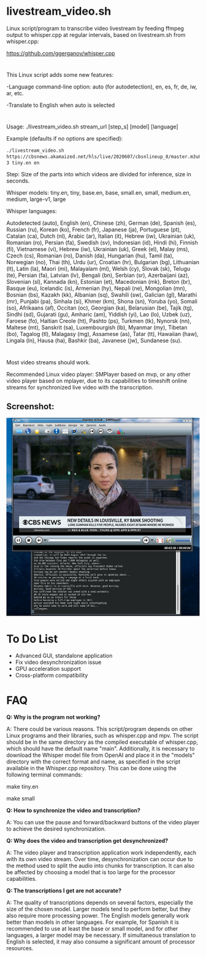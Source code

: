 # livestream_video.sh

Linux script/program to transcribe video livestream by feeding ffmpeg output to whisper.cpp at regular intervals, based on livestream.sh from whisper.cpp:

https://github.com/ggerganov/whisper.cpp

#

This Linux script adds some new features:

-Language command-line option: auto (for autodetection), en, es, fr, de, iw, ar, etc.

-Translate to English when auto is selected

#

Usage: ./livestream_video.sh stream_url [step_s] [model] [language]

  Example (defaults if no options are specified):
  
    ./livestream_video.sh https://cbsnews.akamaized.net/hls/live/2020607/cbsnlineup_8/master.m3u8 3 tiny.en en


Step:
Size of the parts into which videos are divided for inference, size in seconds.

Whisper models:
tiny.en, tiny, base.en, base, small.en, small, medium.en, medium, large-v1, large

Whisper languages:

Autodetected (auto), English (en), Chinese (zh), German (de), Spanish (es), Russian (ru), Korean (ko), French (fr), Japanese (ja), Portuguese (pt), Catalan (ca), Dutch (nl), Arabic (ar), Italian (it), Hebrew (iw), Ukrainian (uk), Romanian (ro), Persian (fa), Swedish (sv), Indonesian (id), Hindi (hi), Finnish (fi), Vietnamese (vi), Hebrew (iw), Ukrainian (uk), Greek (el), Malay (ms), Czech (cs), Romanian (ro), Danish (da), Hungarian (hu), Tamil (ta), Norwegian (no), Thai (th), Urdu (ur), Croatian (hr), Bulgarian (bg), Lithuanian (lt), Latin (la), Maori (mi), Malayalam (ml), Welsh (cy), Slovak (sk), Telugu (te), Persian (fa), Latvian (lv), Bengali (bn), Serbian (sr), Azerbaijani (az), Slovenian (sl), Kannada (kn), Estonian (et), Macedonian (mk), Breton (br), Basque (eu), Icelandic (is), Armenian (hy), Nepali (ne), Mongolian (mn), Bosnian (bs), Kazakh (kk), Albanian (sq), Swahili (sw), Galician (gl), Marathi (mr), Punjabi (pa), Sinhala (si), Khmer (km), Shona (sn), Yoruba (yo), Somali (so), Afrikaans (af), Occitan (oc), Georgian (ka), Belarusian (be), Tajik (tg), Sindhi (sd), Gujarati (gu), Amharic (am), Yiddish (yi), Lao (lo), Uzbek (uz), Faroese (fo), Haitian Creole (ht), Pashto (ps), Turkmen (tk), Nynorsk (nn), Maltese (mt), Sanskrit (sa), Luxembourgish (lb), Myanmar (my), Tibetan (bo), Tagalog (tl), Malagasy (mg), Assamese (as), Tatar (tt), Hawaiian (haw), Lingala (ln), Hausa (ha), Bashkir (ba), Javanese (jw), Sundanese (su).

#

Most video streams should work.

Recommended Linux video player: SMPlayer based on mvp, or any other video player based on mplayer, due to its capabilities to timeshift online streams for synchronized live video with the transcription.

## Screenshot:

![Screenshot](https://github.com/antor44/livestream_video/blob/main/whisper_TV.jpg)

#
# To Do List

- Advanced GUI, standalone application
- Fix video desynchronization issue
- GPU acceleration support
- Cross-platform compatibility

#
# FAQ

**Q: Why is the program not working?**

A: There could be various reasons. This script/program depends on other Linux programs and their libraries, such as whisper.cpp and mpv. The script should be in the same directory as the compiled executable of whisper.cpp, which should have the default name "main". Additionally, it is necessary to download the Whisper model file from OpenAI and place it in the "models" directory with the correct format and name, as specified in the script available in the Whisper.cpp repository. This can be done using the following terminal commands:

make tiny.en

make small

**Q: How to synchronize the video and transcription?**

A: You can use the pause and forward/backward buttons of the video player to achieve the desired synchronization.

**Q: Why does the video and transcription get desynchronized?**

A: The video player and transcription application work independently, each with its own video stream. Over time, desynchronization can occur due to the method used to split the audio into chunks for transcription. It can also be affected by choosing a model that is too large for the processor capabilities.

**Q: The transcriptions I get are not accurate?**

A: The quality of transcriptions depends on several factors, especially the size of the chosen model. Larger models tend to perform better, but they also require more processing power. The English models generally work better than models in other languages. For example, for Spanish it is recommended to use at least the base or small model, and for other languages, a larger model may be necessary. If simultaneous translation to English is selected, it may also consume a significant amount of processor resources.


